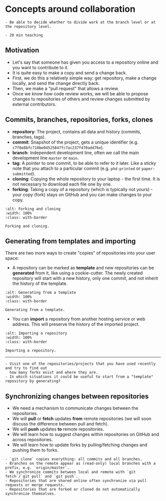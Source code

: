 # Concepts around collaboration

```{objectives}
- Be able to decide whether to divide work at the branch level or at the repository level.
```

```{instructor-note}
- 20 min teaching
```


## Motivation

- Let's say that someone has given you access to a repository online and you want to contribute to it.
- It is quite easy to make a copy and send a change back.
- First, we do this a relatively simple way: get repository, make a change
  locally, and send the change directly back.
- Then, we make a "pull request" that allows a review.
- Once we know how code review works, we will be able to propose changes
  to repositories of others and review changes submitted by external
  contributors.


## Commits, branches, repositories, forks, clones

- **repository**: The project, contains all data and history (commits, branches, tags).
- **commit**: Snapshot of the project, gets a unique identifier (e.g. `c7f0e8bfc718be04525847fc7ac237f470add76e`).
- **branch**: Independent development line, often we call the main development line `master` or `main`.
- **tag**: A pointer to one commit, to be able to refer to it later. Like a sticky note that you attach to a particular commit (e.g. `phd-printed` or `paper-submitted`).
- **cloning**: Copying the whole repository to your laptop - the first time. It is not necessary to download each file one by one.
- **forking**: Taking a copy of a repository (which is typically not yours) - your
  copy (fork) stays on GitHub and you can make changes to your copy.

```{figure} img/overview/fork_PN.png
:alt: Forking and cloning
:width: 100%
:class: with-border

Forking and cloning.
```


## Generating from templates and importing

There are two more ways to create "copies" of repositories into your user space:
- A repository can be marked as **template** and new repositories can be
  **generated** from it, like using a cookie-cutter.
  The newly created repository will start with a new history, only one commit, and not
  inherit the history of the template.

```{figure} img/overview/generate_PN.png
:alt: Generating from a template
:width: 100%
:class: with-border

Generating from a template.
```

- You can **import** a repository from another hosting service or web address.
  This will preserve the history of the imported project.

```{figure} img/overview/import_PN.png
:alt: Importing a repository
:width: 100%
:class: with-border

Importing a repository.
```
---

```{discussion}
- Visit one of the repositories/projects that you have used recently and try to find out
  how many forks exist and where they are.
- In which situations it could be useful to start from a "template" repository by generating?
```


## Synchronizing changes between repositories

- We need a mechanism to communicate changes between the repositories.
- We will **pull** or **fetch** updates **from** remote repositories (we will soon discuss the difference between pull and fetch).
- We will **push** updates **to** remote repositories.
- We will learn how to suggest changes within repositories on GitHub and across repositories.
- We will learn how to update forks by pulling/fetching changes and pushing them to forks.


```{keypoints}
- `git clone` copies everything: all commits and all branches.
- Branches on the remote appear as (read-only) local branches with a prefix, e.g. `origin/master`.
- We synchronize commits between local and remote with `git fetch`/`git pull` and `git push`.
- Repositories that are shared online often synchronize via pull requests or merge requests.
- Repositories that are forked or cloned do not automatically synchronize themselves.
```
